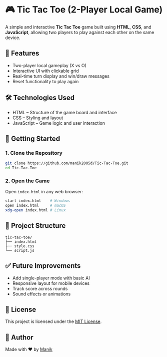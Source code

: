 # 🎮 Tic Tac Toe (2-Player Local Game)

A simple and interactive **Tic Tac Toe** game built using **HTML**, **CSS**, and **JavaScript**, allowing two players to play against each other on the same device.

## 🧠 Features

- Two-player local gameplay (X vs O)
- Interactive UI with clickable grid
- Real-time turn display and win/draw messages
- Reset functionality to play again

## 🛠️ Technologies Used

- HTML – Structure of the game board and interface  
- CSS – Styling and layout  
- JavaScript – Game logic and user interaction  

## 🚀 Getting Started

### 1. Clone the Repository

```bash
git clone https://github.com/manik2005d/Tic-Tac-Toe.git
cd Tic-Tac-Toe
```

### 2. Open the Game

Open `index.html` in any web browser:

```bash
start index.html    # Windows  
open index.html     # macOS  
xdg-open index.html # Linux
```

## 📂 Project Structure

```
tic-tac-toe/
├── index.html
├── style.css
└── script.js
```

## ✅ Future Improvements

- Add single-player mode with basic AI  
- Responsive layout for mobile devices  
- Track score across rounds  
- Sound effects or animations

## 📄 License

This project is licensed under the [MIT License](LICENSE).

## 🙌 Author

Made with ❤️ by [Manik](https://github.com/manik2005d)
